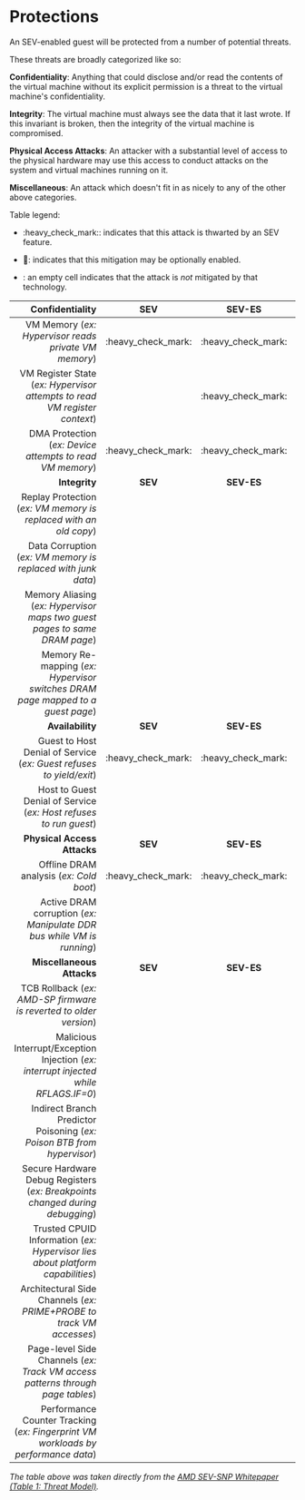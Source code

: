 # Protections

An SEV-enabled guest will be protected from a number of potential threats.

These threats are broadly categorized like so:

**Confidentiality**: Anything that could disclose and/or read the contents of the virtual machine without
its explicit permission is a threat to the virtual machine's confidentiality.

**Integrity**: The virtual machine must always see the data that it last wrote. If this invariant is broken,
then the integrity of the virtual machine is compromised.

**Physical Access Attacks**: An attacker with a substantial level of access to the physical hardware may use
this access to conduct attacks on the system and virtual machines running on it.

**Miscellaneous**: An attack which doesn't fit in as nicely to any of the other above categories.

Table legend:

* :heavy\_check\_mark:: indicates that this attack is thwarted by an SEV feature.

* :star2:: indicates that this mitigation may be optionally enabled.

* : an empty cell indicates that the attack is *not* mitigated by that technology.

| **Confidentiality** | **SEV** | **SEV-ES** | **SEV-SNP** |
| ------------------: | :-----: | :--------: | :---------: |
| VM Memory (*ex: Hypervisor reads private VM memory*) | :heavy\_check\_mark: | :heavy\_check\_mark: | :heavy\_check\_mark: |
| VM Register State (*ex: Hypervisor attempts to read VM register context*) | | :heavy\_check\_mark: | :heavy\_check\_mark: |
| DMA Protection (*ex: Device attempts to read VM memory*) | :heavy\_check\_mark: | :heavy\_check\_mark: | :heavy\_check\_mark: |
| **Integrity** | **SEV** | **SEV-ES** | **SEV-SNP** |
| Replay Protection (*ex: VM memory is replaced with an old copy*) | | | :heavy\_check\_mark: |
| Data Corruption (*ex: VM memory is replaced with junk data*) | | | :heavy\_check\_mark: |
| Memory Aliasing (*ex: Hypervisor maps two guest pages to same DRAM page*) | | | :heavy\_check\_mark: |
| Memory Re-mapping (*ex: Hypervisor switches DRAM page mapped to a guest page*) | | | :heavy\_check\_mark: |
| **Availability** | **SEV** | **SEV-ES** | **SEV-SNP** |
| Guest to Host Denial of Service (*ex: Guest refuses to yield/exit*) | :heavy\_check\_mark: | :heavy\_check\_mark: | :heavy\_check\_mark: |
| Host to Guest Denial of Service (*ex: Host refuses to run guest*) | | | |
| **Physical Access Attacks** | **SEV** | **SEV-ES** | **SEV-SNP** |
| Offline DRAM analysis (*ex: Cold boot*) | :heavy\_check\_mark: | :heavy\_check\_mark: | :heavy\_check\_mark: |
| Active DRAM corruption (*ex: Manipulate DDR bus while VM is running*) | | | |
| **Miscellaneous Attacks** | **SEV** | **SEV-ES** | **SEV-SNP** |
| TCB Rollback (*ex: AMD-SP firmware is reverted to older version*) | | | :heavy\_check\_mark: |
| Malicious Interrupt/Exception Injection (*ex: interrupt injected while RFLAGS.IF=0*) | | | :star2: |
| Indirect Branch Predictor Poisoning (*ex: Poison BTB from hypervisor*) | | | :star2: |
| Secure Hardware Debug Registers (*ex: Breakpoints changed during debugging*) | | | :star2: |
| Trusted CPUID Information (*ex: Hypervisor lies about platform capabilities*) | | | :star2: |
| Architectural Side Channels (*ex: PRIME+PROBE to track VM accesses*) | | | |
| Page-level Side Channels (*ex: Track VM access patterns through page tables*) | | | |
| Performance Counter Tracking (*ex: Fingerprint VM workloads by performance data*) | | | |

*The table above was taken directly from the [AMD SEV-SNP Whitepaper (Table 1: Threat Model)](
https://www.amd.com/system/files/TechDocs/SEV-SNP-strengthening-vm-isolation-with-integrity-protection-and-more.pdf).*
